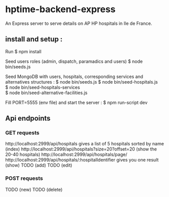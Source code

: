 # hptime-backend-express

An Express server to serve details on AP HP hospitals in Ile de France.

## install and setup :

Run \$ npm install

Seed users roles (admin, dispatch, paramadics and users)
\$ node bin/seeds.js

Seed MongoDB with users, hospitals, corresponding services and alternatives structures :
$ node bin/seeds.js
$ node bin/seed-hospitals.js  
$ node bin/seed-hospitals-services  
$ node bin/seed-alternative-facilities.js

Fill PORT=5555 (env file) and start the server :
\$ npm run-script dev

## Api endpoints

### GET requests

http://localhost:2999/api/hospitals gives a list of 5 hospitals sorted by name (index)
http://localhost:2999/api/hospitals?size=20?offset=20 (show the 20-40 hospitals)
http://localhost:2999/api/hospitals/page/
http://localhost:2999/api/hospitals/:hospitalIdentifier gives you one result (show)
TODO (add)
TODO (edit)

### POST requests

TODO (new)
TODO (delete)

